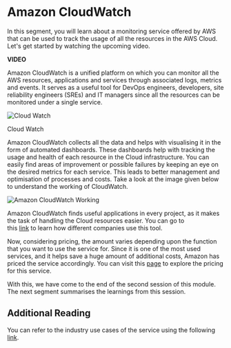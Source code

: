 # Amazon CloudWatch

In this segment, you will learn about a monitoring service offered by AWS that can be used to track the usage of all the resources in the AWS Cloud. Let's get started by watching the upcoming video.

**VIDEO**

Amazon CloudWatch is a unified platform on which you can monitor all the AWS resources, applications and services through associated logs, metrics and events. It serves as a useful tool for DevOps engineers, developers, site reliability engineers (SREs) and IT managers since all the resources can be monitored under a single service.

![Cloud Watch ](https://i.ibb.co/VDZzK7b/AWS-CLoud-Watch.jpg)

Cloud Watch

Amazon CloudWatch collects all the data and helps with visualising it in the form of automated dashboards. These dashboards help with tracking the usage and health of each resource in the Cloud infrastructure. You can easily find areas of improvement or possible failures by keeping an eye on the desired metrics for each service. This leads to better management and optimisation of processes and costs. Take a look at the image given below to understand the working of CloudWatch.

![Amazon CloudWatch Working](https://i.ibb.co/YyZK4SR/AWS-CLoud-Watch-Working.jpg)

Amazon CloudWatch finds useful applications in every project, as it makes the task of handling the Cloud resources easier. You can go to this [link](https://aws.amazon.com/cloudwatch/customers/) to learn how different companies use this tool.

Now, considering pricing, the amount varies depending upon the function that you want to use the service for. Since it is one of the most used services, and it helps save a huge amount of additional costs, Amazon has priced the service accordingly. You can visit this [page](https://aws.amazon.com/cloudwatch/pricing/) to explore the pricing for this service.

With this, we have come to the end of the second session of this module. The next segment summarises the learnings from this session.

## Additional Reading

You can refer to the industry use cases of the service using the following [link](https://aws.amazon.com/cloudwatch/customers/).
